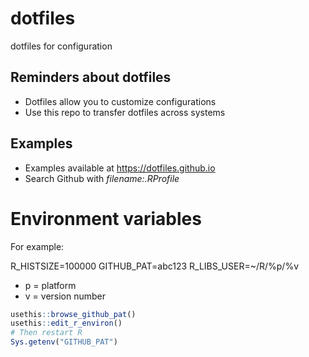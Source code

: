 # dotfiles
dotfiles for configuration

## Reminders about dotfiles

- Dotfiles allow you to customize configurations
- Use this repo to transfer dotfiles across systems

## Examples
- Examples available at https://dotfiles.github.io
- Search Github with _filename:.RProfile_

# Environment variables

For example:

R_HISTSIZE=100000
GITHUB_PAT=abc123 
R_LIBS_USER=~/R/%p/%v
- p = platform
- v = version number

```r
usethis::browse_github_pat()
usethis::edit_r_environ()
# Then restart R
Sys.getenv("GITHUB_PAT")
```
